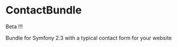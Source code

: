ContactBundle
=============

Beta !!!

Bundle for Symfony 2.3 with a typical contact form for your website
